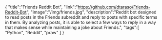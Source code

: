 {
    "title":"Friends Reddit Bot",
    "link":"https://github.com/dtaraso/Friends-Reddit-Bot",
    "image":"/img/friends.jpg",
    "description":"Reddit bot designed to read posts in the Friends subreddit and reply to posts with specific terms in them. By analyzing posts, it is able to select a few ways to reply in a way that makes sense whlie maintaining a joke about Friends.", 
    "tags":[
          "Python",
          "Reddit",
          "praw"
        ]
}
